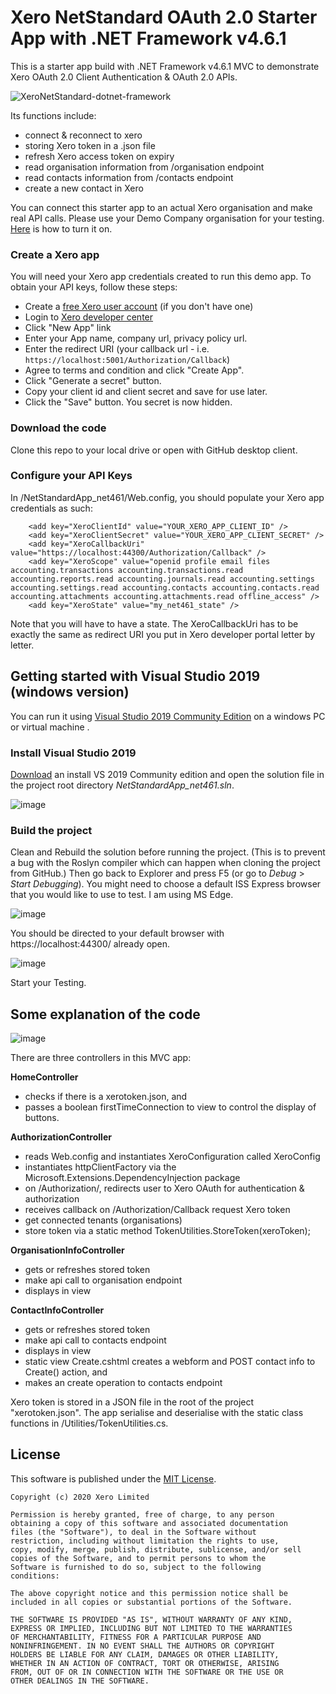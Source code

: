 # Xero NetStandard OAuth 2.0 Starter App with .NET Framework v4.6.1

This is a starter app build with .NET Framework v4.6.1 MVC to demonstrate Xero OAuth 2.0 Client Authentication & OAuth 2.0 APIs. 

![XeroNetStandard-dotnet-framework](https://user-images.githubusercontent.com/41350731/76382748-d149fb00-63ad-11ea-83eb-79f814d49878.gif)


Its functions include:

- connect & reconnect to xero
- storing Xero token in a .json file
- refresh Xero access token on expiry
- read organisation information from /organisation endpoint
- read contacts information from /contacts endpoint
- create a new contact in Xero

You can connect this starter app to an actual Xero organisation and make real API calls. Please use your Demo Company organisation for your testing. [Here](https://central.xero.com/s/article/Use-the-demo-company) is how to turn it on. 

### Create a Xero app
You will need your Xero app credentials created to run this demo app. 
To obtain your API keys, follow these steps:

* Create a [free Xero user account](https://www.xero.com/us/signup/api/) (if you don't have one)
* Login to [Xero developer center](https://developer.xero.com/myapps)
* Click "New App" link
* Enter your App name, company url, privacy policy url.
* Enter the redirect URI (your callback url - i.e. `https://localhost:5001/Authorization/Callback`)
* Agree to terms and condition and click "Create App".
* Click "Generate a secret" button.
* Copy your client id and client secret and save for use later.
* Click the "Save" button. You secret is now hidden.

### Download the code
Clone this repo to your local drive or open with GitHub desktop client.

### Configure your API Keys
In /NetStandardApp_net461/Web.config, you should populate your Xero app credentials as such: 

```
    <add key="XeroClientId" value="YOUR_XERO_APP_CLIENT_ID" />
    <add key="XeroClientSecret" value="YOUR_XERO_APP_CLIENT_SECRET" />
    <add key="XeroCallbackUri" value="https://localhost:44300/Authorization/Callback" />
    <add key="XeroScope" value="openid profile email files accounting.transactions accounting.transactions.read accounting.reports.read accounting.journals.read accounting.settings accounting.settings.read accounting.contacts accounting.contacts.read accounting.attachments accounting.attachments.read offline_access" />
    <add key="XeroState" value="my_net461_state" />
```

Note that you will have to have a state. The XeroCallbackUri has to be exactly the same as redirect URI you put in Xero developer portal letter by letter. 

## Getting started with Visual Studio 2019 (windows version)
You can run it using [Visual Studio 2019 Community Edition](https://visualstudio.microsoft.com/vs/) on a windows PC or virtual machine . 
 
### Install Visual Studio 2019
[Download](https://visualstudio.microsoft.com/vs/) an install VS 2019 Community edition and open the solution file in the project root directory _NetStandardApp_net461.sln_. 

![image](https://user-images.githubusercontent.com/41350731/76382787-f6d70480-63ad-11ea-8763-bfaf34663d44.png)


### Build the project 
Clean and Rebuild the solution before running the project. (This is to prevent a bug with the Roslyn compiler which can happen when cloning the project from GitHub.)
Then go back to Explorer and press F5 (or go to _Debug_ > _Start Debugging_). You might need to choose a default ISS Express browser that you would like to use to test. I am using MS Edge. 

![image](https://user-images.githubusercontent.com/41350731/76382816-0bb39800-63ae-11ea-990f-ccaca3563b78.png)

You should be directed to your default browser with https://localhost:44300/ already open. 

![image](https://user-images.githubusercontent.com/41350731/76382872-2be35700-63ae-11ea-97d1-51cf41d67c93.png)

Start your Testing. 

## Some explanation of the code

![image](https://user-images.githubusercontent.com/41350731/76382899-40275400-63ae-11ea-88a3-c906841b5f50.png)

There are three controllers in this MVC app:

**HomeController**
- checks if there is a xerotoken.json, and 
- passes a boolean firstTimeConnection to view to control the display of buttons. 

**AuthorizationController**
- reads Web.config and instantiates XeroConfiguration called XeroConfig
- instantiates httpClientFactory via the Microsoft.Extensions.DependencyInjection package
- on /Authorization/, redirects user to Xero OAuth for authentication & authorization
- receives callback on /Authorization/Callback request Xero token
- get connected tenants (organisations) 
- store token via a static method TokenUtilities.StoreToken(xeroToken);

**OrganisationInfoController**
- gets or refreshes stored token
- make api call to organisation endpoint 
- displays in view

**ContactInfoController** 
- gets or refreshes stored token 
- make api call to contacts endpoint
- displays in view
- static view Create.cshtml creates a webform and POST contact info to Create() action, and
- makes an create operation to contacts endpoint 

Xero token is stored in a JSON file in the root of the project "xerotoken.json". The app serialise and deserialise with the static class functions in /Utilities/TokenUtilities.cs. 

## License

This software is published under the [MIT License](http://en.wikipedia.org/wiki/MIT_License).

	Copyright (c) 2020 Xero Limited

	Permission is hereby granted, free of charge, to any person
	obtaining a copy of this software and associated documentation
	files (the "Software"), to deal in the Software without
	restriction, including without limitation the rights to use,
	copy, modify, merge, publish, distribute, sublicense, and/or sell
	copies of the Software, and to permit persons to whom the
	Software is furnished to do so, subject to the following
	conditions:

	The above copyright notice and this permission notice shall be
	included in all copies or substantial portions of the Software.

	THE SOFTWARE IS PROVIDED "AS IS", WITHOUT WARRANTY OF ANY KIND,
	EXPRESS OR IMPLIED, INCLUDING BUT NOT LIMITED TO THE WARRANTIES
	OF MERCHANTABILITY, FITNESS FOR A PARTICULAR PURPOSE AND
	NONINFRINGEMENT. IN NO EVENT SHALL THE AUTHORS OR COPYRIGHT
	HOLDERS BE LIABLE FOR ANY CLAIM, DAMAGES OR OTHER LIABILITY,
	WHETHER IN AN ACTION OF CONTRACT, TORT OR OTHERWISE, ARISING
	FROM, OUT OF OR IN CONNECTION WITH THE SOFTWARE OR THE USE OR
	OTHER DEALINGS IN THE SOFTWARE.


